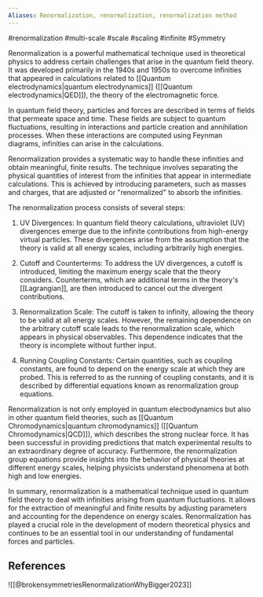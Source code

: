 ```yaml
---
Aliases: Renormalization, renormalization, renormalization method
---
```

#renormalization #multi-scale #scale #scaling #infinite #Symmetry 

Renormalization is a powerful mathematical technique used in theoretical physics to address certain challenges that arise in the quantum field theory. It was developed primarily in the 1940s and 1950s to overcome infinities that appeared in calculations related to [[Quantum electrodynamics|quantum electrodynamics]] ([[Quantum electrodynamics|QED]]), the theory of the electromagnetic force.

In quantum field theory, particles and forces are described in terms of fields that permeate space and time. These fields are subject to quantum fluctuations, resulting in interactions and particle creation and annihilation processes. When these interactions are computed using Feynman diagrams, infinities can arise in the calculations.

Renormalization provides a systematic way to handle these infinities and obtain meaningful, finite results. The technique involves separating the physical quantities of interest from the infinities that appear in intermediate calculations. This is achieved by introducing parameters, such as masses and charges, that are adjusted or "renormalized" to absorb the infinities.

The renormalization process consists of several steps:

1. UV Divergences: In quantum field theory calculations, ultraviolet (UV) divergences emerge due to the infinite contributions from high-energy virtual particles. These divergences arise from the assumption that the theory is valid at all energy scales, including arbitrarily high energies.

2. Cutoff and Counterterms: To address the UV divergences, a cutoff is introduced, limiting the maximum energy scale that the theory considers. Counterterms, which are additional terms in the theory's [[Lagrangian]], are then introduced to cancel out the divergent contributions.

3. Renormalization Scale: The cutoff is taken to infinity, allowing the theory to be valid at all energy scales. However, the remaining dependence on the arbitrary cutoff scale leads to the renormalization scale, which appears in physical observables. This dependence indicates that the theory is incomplete without further input.

4. Running Coupling Constants: Certain quantities, such as coupling constants, are found to depend on the energy scale at which they are probed. This is referred to as the running of coupling constants, and it is described by differential equations known as renormalization group equations.

Renormalization is not only employed in quantum electrodynamics but also in other quantum field theories, such as [[Quantum Chromodynamics|quantum chromodynamics]] ([[Quantum Chromodynamics|QCD]]), which describes the strong nuclear force. It has been successful in providing predictions that match experimental results to an extraordinary degree of accuracy. Furthermore, the renormalization group equations provide insights into the behavior of physical theories at different energy scales, helping physicists understand phenomena at both high and low energies.

In summary, renormalization is a mathematical technique used in quantum field theory to deal with infinities arising from quantum fluctuations. It allows for the extraction of meaningful and finite results by adjusting parameters and accounting for the dependence on energy scales. Renormalization has played a crucial role in the development of modern theoretical physics and continues to be an essential tool in our understanding of fundamental forces and particles.

## References

![[@brokensymmetriesRenormalizationWhyBigger2023]]